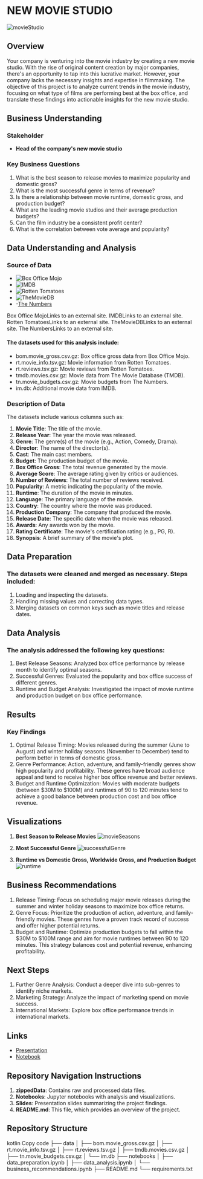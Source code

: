 # NEW MOVIE STUDIO

![movieStudio](https://github.com/user-attachments/assets/226733c5-363e-4f29-bcb0-52f3d49b8d5f)


## Overview

Your company is venturing into the movie industry by creating a new movie studio. With the rise of original content creation by major companies, there's an opportunity to tap into this lucrative market. However, your company lacks the necessary insights and expertise in filmmaking. The objective of this project is to analyze current trends in the movie industry, focusing on what type of films are performing best at the box office, and translate these findings into actionable insights for the new movie studio.

## Business Understanding

### Stakeholder
- **Head of the company's new movie studio**

### Key Business Questions
1. What is the best season to release movies to maximize popularity and domestic gross?
2. What is the most successful genre in terms of revenue?
3. Is there a relationship between movie runtime, domestic gross, and production budget?
4. What are the leading movie studios and their average production budgets?
5. Can the film industry be a consistent profit center?
6. What is the correlation between vote average and popularity?

## Data Understanding and Analysis

### Source of Data
- ![Box Office Mojo](https://www.boxofficemojo.com)
- ![IMDB](https://www.imdb.com)
- ![Rotten Tomatoes](https://www.rottentomatoes.com)
- ![TheMovieDB](https://www.themoviedb.org)
- -[The Numbers](https://www.the-numbers.com)

Box Office MojoLinks to an external site.
IMDBLinks to an external site.
Rotten TomatoesLinks to an external site.
TheMovieDBLinks to an external site.
The NumbersLinks to an external site.

#### The datasets used for this analysis include:
- bom.movie_gross.csv.gz: Box office gross data from Box Office Mojo.
- rt.movie_info.tsv.gz: Movie information from Rotten Tomatoes.
- rt.reviews.tsv.gz: Movie reviews from Rotten Tomatoes.
- tmdb.movies.csv.gz: Movie data from The Movie Database (TMDB).
- tn.movie_budgets.csv.gz: Movie budgets from The Numbers.
- im.db: Additional movie data from IMDB.

### Description of Data
The datasets include various columns such as:
1. **Movie Title**: The title of the movie.
2. **Release Year**: The year the movie was released.
3. **Genre**: The genre(s) of the movie (e.g., Action, Comedy, Drama).
4. **Director**: The name of the director(s).
5. **Cast**: The main cast members.
6. **Budget**: The production budget of the movie.
7. **Box Office Gross**: The total revenue generated by the movie.
8. **Average Score**: The average rating given by critics or audiences.
9. **Number of Reviews**: The total number of reviews received.
10. **Popularity**: A metric indicating the popularity of the movie.
11. **Runtime**: The duration of the movie in minutes.
12. **Language**: The primary language of the movie.
13. **Country**: The country where the movie was produced.
14. **Production Company**: The company that produced the movie.
15. **Release Date**: The specific date when the movie was released.
16. **Awards**: Any awards won by the movie.
17. **Rating Certificate**: The movie's certification rating (e.g., PG, R).
18. **Synopsis**: A brief summary of the movie's plot.

## Data Preparation
### The datasets were cleaned and merged as necessary. Steps included:
1. Loading and inspecting the datasets.
2. Handling missing values and correcting data types.
3. Merging datasets on common keys such as movie titles and release dates.

## Data Analysis
### The analysis addressed the following key questions:
1. Best Release Seasons: Analyzed box office performance by release month to identify
optimal seasons.
2. Successful Genres: Evaluated the popularity and box office success of different genres.
3. Runtime and Budget Analysis: Investigated the impact of movie runtime and
production budget on box office performance.

## Results
### Key Findings
1. Optimal Release Timing:
Movies released during the summer (June to August) and winter holiday seasons
(November to December) tend to perform better in terms of domestic gross.
2. Genre Performance:
Action, adventure, and family-friendly genres show high popularity and
profitability. These genres have broad audience appeal and tend to receive
higher box office revenue and better reviews.
3. Budget and Runtime Optimization:
Movies with moderate budgets (between $30M to $100M) and runtimes of 90 to
120 minutes tend to achieve a good balance between production cost and box
office revenue.

## Visualizations

1. **Best Season to Release Movies**
   ![movieSeasons](https://github.com/user-attachments/assets/3d6c0da6-cb63-4d32-8ece-3879019b5d4f)

2. **Most Successful Genre**
  ![successfulGenre](https://github.com/user-attachments/assets/958eb54f-704f-4823-8b56-42b4082a5243)


3. **Runtime vs Domestic Gross, Worldwide Gross, and Production Budget**
![runtime](https://github.com/user-attachments/assets/7285ee07-0a78-4cd5-9a42-3ba73cd4f381)


## Business Recommendations
1. Release Timing: Focus on scheduling major movie releases during the summer and
winter holiday seasons to maximize box office returns.
2. Genre Focus: Prioritize the production of action, adventure, and family-friendly movies.
These genres have a proven track record of success and offer higher potential returns.
3. Budget and Runtime: Optimize production budgets to fall within the $30M to $100M
range and aim for movie runtimes between 90 to 120 minutes. This strategy balances
cost and potential revenue, enhancing profitability.

## Next Steps
1. Further Genre Analysis: Conduct a deeper dive into sub-genres to identify niche
markets.
2. Marketing Strategy: Analyze the impact of marketing spend on movie success.
3. International Markets: Explore box office performance trends in international markets.


## Links
- [Presentation](presentation/movieStudioPresentation.pdf)
- [Notebook](Phase2.ipynb)


## Repository Navigation Instructions

1. **zippedData**: Contains raw and processed data files.
2. **Notebooks**: Jupyter notebooks with analysis and visualizations.
3. **Slides**: Presentation slides summarizing the project findings.
4. **README.md**: This file, which provides an overview of the project.

## Repository Structure
kotlin
Copy code
├── data
│ ├── bom.movie_gross.csv.gz
│ ├── rt.movie_info.tsv.gz
│ ├── rt.reviews.tsv.gz
│ ├── tmdb.movies.csv.gz
│ ├── tn.movie_budgets.csv.gz
│ └── im.db
├── notebooks
│ ├── data_preparation.ipynb
│ ├── data_analysis.ipynb
│ └── business_recommendations.ipynb
├── README.md
└── requirements.txt

